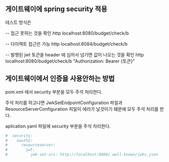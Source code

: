 ## 게이트웨이에 spring security 적용

테스트 방식은

-- 접근 못하는 것을 확인
http localhost:8080/budget/check/b  

-- 다이렉트 접근은 가능
http localhost:8084/budget/check/b  

-- 발행된 jwt 토큰을 header 에 심어서 넘기면 값이 나오는 것을 확인
http localhost:8080/budget/check/b "Authorization: Bearer {토큰}"  

## 게이트웨이에서 인증을 사용안하는 방법
pom.xml 에서 security 부분을 모두 주석 처리한다.

주석 처리를 하고나면 JwkSetEndpointConfiguration 파일과 ResourceServerConfiguration 피일이 에러가 날것이기 떄문에
모두 주석 처리를 한다.

aplication.yaml 파일에 security 부분을 주석 차리한다.
```yaml
#  security:
#    oauth2:
#      resourceserver:
#        jwt:
#          jwk-set-uri: http://localhost:8080/.well-known/jwks.json
```